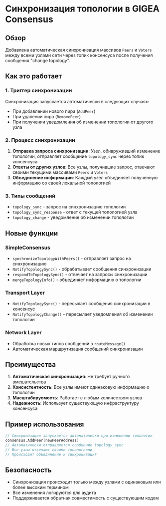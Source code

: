 # Синхронизация топологии в GIGEA Consensus

## Обзор

Добавлена автоматическая синхронизация массивов `Peers` и `Voters` между всеми узлами сети через топик консенсуса после получения сообщения "change topology".

## Как это работает

### 1. Триггер синхронизации

Синхронизация запускается автоматически в следующих случаях:
- При добавлении нового пира (`AddPeer`)
- При удалении пира (`RemovePeer`)
- При получении уведомления об изменении топологии от другого узла

### 2. Процесс синхронизации

1. **Отправка запроса синхронизации**: Узел, обнаруживший изменение топологии, отправляет сообщение `topology_sync` через топик консенсуса
2. **Ответы от других узлов**: Все узлы, получившие запрос, отвечают своими текущими массивами `Peers` и `Voters`
3. **Объединение информации**: Каждый узел объединяет полученную информацию со своей локальной топологией

### 3. Типы сообщений

- `topology_sync` - запрос на синхронизацию топологии
- `topology_sync_response` - ответ с текущей топологией узла
- `topology_change` - уведомление об изменении топологии

## Новые функции

### SimpleConsensus

- `synchronizeTopologyWithPeers()` - отправляет запрос на синхронизацию
- `NotifyTopologySync()` - обрабатывает сообщения синхронизации
- `respondToTopologySync()` - отвечает на запросы синхронизации
- `mergeTopologyInfo()` - объединяет информацию о топологии

### Transport Layer

- `NotifyTopologySync()` - пересылает сообщения синхронизации в консенсус
- `NotifyTopologyChange()` - пересылает уведомления об изменении топологии

### Network Layer

- Обработка новых типов сообщений в `routeMessage()`
- Автоматическая маршрутизация сообщений синхронизации

## Преимущества

1. **Автоматическая синхронизация**: Не требует ручного вмешательства
2. **Консистентность**: Все узлы имеют одинаковую информацию о топологии
3. **Масштабируемость**: Работает с любым количеством узлов
4. **Надежность**: Использует существующую инфраструктуру консенсуса

## Пример использования

```go
// Синхронизация запускается автоматически при изменении топологии
consensus.AddPeer(newPeerAddress)
// Автоматически отправляется сообщение topology_sync
// Все узлы отвечают своими топологиями
// Происходит объединение и синхронизация
```

## Безопасность

- Синхронизация происходит только между узлами с одинаковым или более высоким термином
- Все изменения логируются для аудита
- Поддерживается обратная совместимость с существующим кодом

